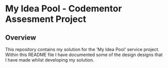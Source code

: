 # My Idea Pool - Codementor Assesment Project

## Overview
This repository contains my solution for the 'My Idea Pool' service project. Within this README file I have documented some of the design designs that I have made whilst developing my solution.
